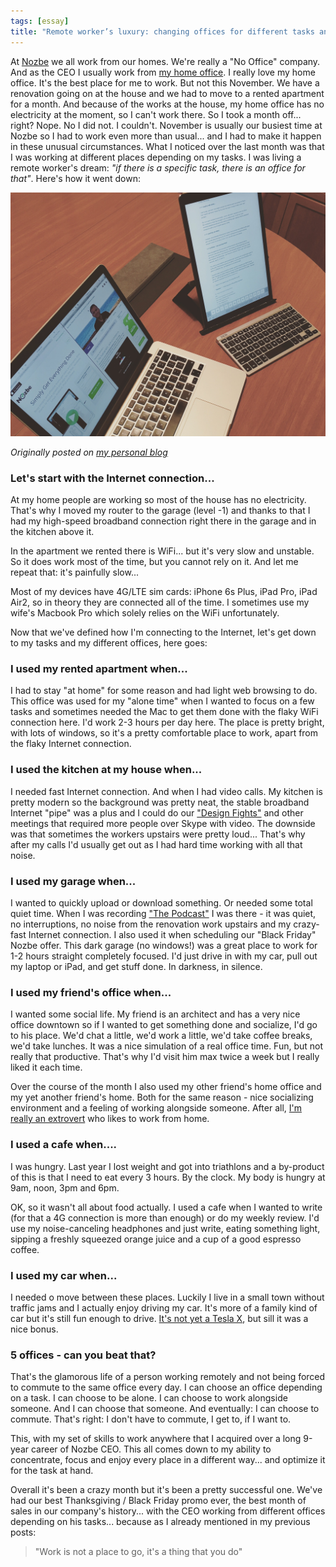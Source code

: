 ```yaml
---
tags: [essay]
title: "Remote worker’s luxury: changing offices for different tasks and better productivity"
---
```


At [Nozbe][n] we all work from our homes. We're really a "No Office" company. And as the CEO I usually work from [my home office][h]. I really love my home office. It's the best place for me to work. But not this November. We have a renovation going on at the house and we had to move to a rented apartment for a month. And because of the works at the house, my home office has no electricity at the moment, so I can't work there. So I took a month off... right? Nope. No I did not. I couldn't. November is usually our busiest time at Nozbe so I had to work even more than usual... and I had to make it happen in these unusual circumstances. What I noticed over the last month was that I was working at different places depending on my tasks. I was living a remote worker's dream: *"if there is a specific task, there is an office for that"*. Here's how it went down:

![My different offices](/img/5-offices.jpg)

*Originally posted on [my personal blog](https://sliwinski.com/5-offices)*

<!--More-->

### Let's start with the Internet connection...

At my home people are working so most of the house has no electricity. That's why I moved my router to the garage (level -1) and thanks to that I had my high-speed broadband connection right there in the garage and in the kitchen above it.

In the apartment we rented there is WiFi... but it's very slow and unstable. So it does work most of the time, but you cannot rely on it. And let me repeat that: it's painfully slow...

Most of my devices have 4G/LTE sim cards: iPhone 6s Plus, iPad Pro, iPad Air2, so in theory they are connected all of the time. I sometimes use my wife's Macbook Pro which solely relies on the WiFi unfortunately.

Now that we've defined how I'm connecting to the Internet, let's get down to my tasks and my different offices, here goes:

### I used my rented apartment when...

I had to stay "at home" for some reason and had light web browsing to do. This office was used for my "alone time" when I wanted to focus on a few tasks and sometimes needed the Mac to get them done with the flaky WiFi connection here. I'd work 2-3 hours per day here. The place is pretty bright, with lots of windows, so it's a pretty comfortable place to work, apart from the flaky Internet connection.

### I used the kitchen at my house when...

I needed fast Internet connection. And when I had video calls. My kitchen is pretty modern so the background was pretty neat, the stable broadband Internet "pipe" was a plus and I could do our ["Design Fights"][tpd] and other meetings that required more people over Skype with video. The downside was that sometimes the workers upstairs were pretty loud... That's why after my calls I'd usually get out as I had hard time working with all that noise.

### I used my garage when...

I wanted to quickly upload or download something. Or needed some total quiet time. When I was recording ["The Podcast"][tp] I was there - it was quiet, no interruptions, no noise from the renovation work upstairs and my crazy-fast Internet connection. I also used it when scheduling our "Black Friday" Nozbe offer. This dark garage (no windows!) was a great place to work for 1-2 hours straight completely focused. I'd just drive in with my car, pull out my laptop or iPad, and get stuff done. In darkness, in silence.

### I used my friend's office when...

I wanted some social life. My friend is an architect and has a very nice office downtown so if I wanted to get something done and socialize, I'd go to his place. We'd chat a little, we'd work a little, we'd take coffee breaks, we'd take lunches. It was a nice simulation of a real office time. Fun, but not really that productive. That's why I'd visit him max twice a week but I really liked it each time.

Over the course of the month I also used my other friend's home office and my yet another friend's home. Both for the same reason - nice socializing environment and a feeling of working alongside someone. After all, [I'm really an extrovert][tpe] who likes to work from home.

### I used a cafe when....

I was hungry. Last year I lost weight and got into triathlons and a by-product of this is that I need to eat every 3 hours. By the clock. My body is hungry at 9am, noon, 3pm and 6pm.

OK, so it wasn't all about food actually. I used a cafe when I wanted to write (for that a 4G connection is more than enough) or do my weekly review. I'd use my noise-canceling headphones and just write, eating something light, sipping a freshly squeezed orange juice and a cup of a good espresso coffee.

### I used my car when...

I needed o move between these places. Luckily I live in a small town without traffic jams and I actually enjoy driving my car. It's more of a family kind of car but it's still fun enough to drive. [It's not yet a Tesla X][tpt], but sill it was a nice bonus.

### 5 offices - can you beat that?

That's the glamorous life of a person working remotely and not being forced to commute to the same office every day. I can choose an office depending on a task. I can choose to be alone. I can choose to work alongside someone. And I can choose that someone. And eventually: I can choose to commute. That's right: I don't have to commute, I get to, if I want to.

This, with my set of skills to work anywhere that I acquired over a long 9-year career of Nozbe CEO. This all comes down to my ability to concentrate, focus and enjoy every place in a different way... and optimize it for the task at hand.

Overall it's been a crazy month but it's been a pretty successful one. We've had our best Thanksgiving / Black Friday promo ever, the best month of sales in our company's history... with the CEO working from different offices depending on his tasks... because as I already mentioned in my previous posts:

> "Work is not a place to go, it's a thing that you do"

[tpd]: http://thepodcast.fm/19
[tpe]: http://thepodcast.fm/15
[tpt]: http://thepodcast.fm/21
[h]: https://sliwinski.com/tag/office/
[n]: https://nozbe.com/
[tp]: https://thepodcast.fm

<!--
2015-12-02-remote-worker-s-luxury-changing-offices-for-different-tasks-and-better-productivity-7fcfc5d6d3b0.md
-->